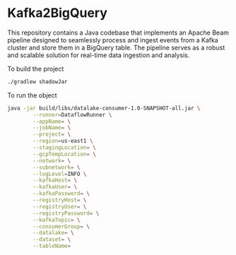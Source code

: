 # Kafka2BigQuery

This repository contains a Java codebase that implements an Apache Beam pipeline designed to seamlessly process and ingest events from a Kafka cluster and store them in a BigQuery table. The pipeline serves as a robust and scalable solution for real-time data ingestion and analysis.

To build the project
```bash
./gradlew shadowJar
```

To run the object
```bash
java -jar build/libs/datalake-consumer-1.0-SNAPSHOT-all.jar \
		--runner=DataflowRunner \
		--appName= \
		--jobName= \
		--project= \
		--region=us-east1 \
		--stagingLocation= \
		--gcpTempLocation= \
		--network= \
		--subnetwork= \
		--logLevel=INFO \
		--kafkaHost= \
		--kafkaUser= \
		--kafkaPassword= \
		--registryHost= \
		--registryUser= \
		--registryPassword= \
		--kafkaTopic= \
		--consumerGroup= \
		--datalake= \
		--dataset= \
		--tableName=
```

